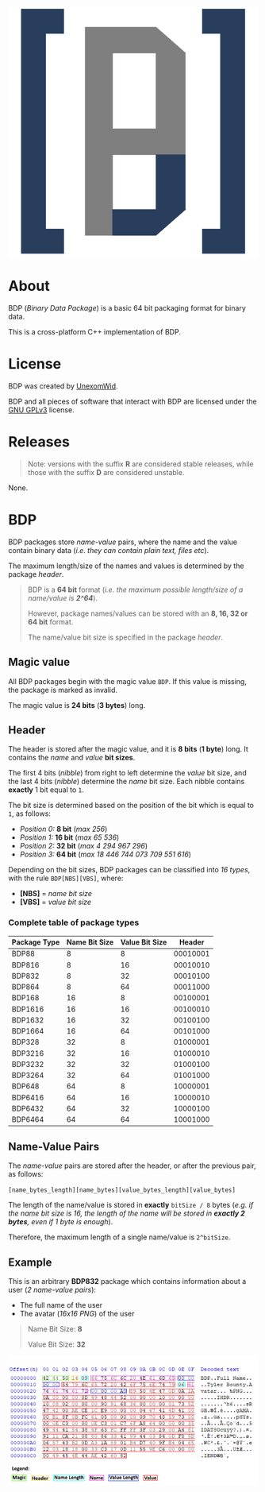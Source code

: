 <p align="center">
  <img src="img/logo.png" alt="BDP">
</p>

# About
BDP (_Binary Data Package_) is a basic 64 bit packaging format for binary data.

This is a cross-platform C++ implementation of BDP.

# License
BDP was created by [UnexomWid](http://unexomwid.me).

BDP and all pieces of software that interact with BDP are licensed under the [GNU GPLv3](https://www.gnu.org/licenses/gpl-3.0.en.html) license.

# Releases

>Note: versions with the suffix **R** are considered stable releases, while those with the suffix **D** are considered unstable.

None.

# BDP
BDP packages store _name-value_ pairs, where the name and the value contain binary data (_i.e. they can contain plain text, files etc_).

The maximum length/size of the names and values is determined by the package _header_.

> BDP is a **64 bit** format (_i.e. the maximum possible length/size of a name/value is **2^64**_).
>
> However, package names/values can be stored with an **8, 16, 32 or 64 bit** format.
>
> The name/value bit size is specified in the package _header_.

## Magic value
All BDP packages begin with the magic value `BDP`. If this value is missing, the package is marked as invalid.

The magic value is **24 bits** (**3 bytes**) long.

## Header
The header is stored after the magic value, and it is **8 bits** (**1 byte**) long. It contains the _name_ and _value_ **bit sizes**.

The first 4 bits (_nibble_) from right to left determine the _value_ bit size, and the last 4 bits (_nibble_) determine the _name_ bit size. Each nibble contains **exactly** 1 bit equal to `1`.

The bit size is determined based on the position of the bit which is equal to `1`, as follows:

* _Position 0:_ **8 bit** (_max 256_)
* _Position 1:_ **16 bit** (_max 65 536_)
* _Position 2:_ **32 bit** (_max 4 294 967 296_)
* _Position 3:_ **64 bit** (_max 18 446 744 073 709 551 616_)

Depending on the bit sizes, BDP packages can be classified into _16 types_, with the rule `BDP[NBS][VBS]`, where:

* **[NBS]** = _name bit size_
* **[VBS]** = _value bit size_

### Complete table of package types

| Package Type | Name Bit Size | Value Bit Size | Header   |
|--------------|---------------|----------------|----------|
| BDP88        | 8             | 8              | 00010001 |
| BDP816       | 8             | 16             | 00010010 |
| BDP832       | 8             | 32             | 00010100 |
| BDP864       | 8             | 64             | 00011000 |
| BDP168       | 16            | 8              | 00100001 |
| BDP1616      | 16            | 16             | 00100010 |
| BDP1632      | 16            | 32             | 00100100 |
| BDP1664      | 16            | 64             | 00101000 |
| BDP328       | 32            | 8              | 01000001 |
| BDP3216      | 32            | 16             | 01000010 |
| BDP3232      | 32            | 32             | 01000100 |
| BDP3264      | 32            | 64             | 01001000 |
| BDP648       | 64            | 8              | 10000001 |
| BDP6416      | 64            | 16             | 10000010 |
| BDP6432      | 64            | 32             | 10000100 |
| BDP6464      | 64            | 64             | 10001000 |

## Name-Value Pairs

The _name-value_ pairs are stored after the header, or after the previous pair, as follows:

`[name_bytes_length][name_bytes][value_bytes_length][value_bytes]`

The length of the name/value is stored in **exactly** `bitSize / 8` bytes (_e.g. if the name bit size is 16, the length of the name will be stored in **exactly 2 bytes**, even if 1 byte is enough_).

Therefore, the maximum length of a single name/value is `2^bitSize`.

## Example

This is an arbitrary **BDP832** package which contains information about a user (_2 name-value pairs_):

* The full name of the user
* The avatar (_16x16 PNG_) of the user

> Name Bit Size: **8**
>
> Value Bit Size: **32**

<p align="center">
   <img src="img/bdp832.png" alt="BDP">
</p>